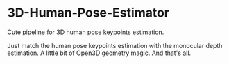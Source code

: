 # 3D-Human-Pose-Estimator
Cute pipeline for 3D human pose keypoints estimation.


Just match the human pose keypoints estimation with the monocular depth estimation. A little bit of Open3D geometry magic. And that's all.

